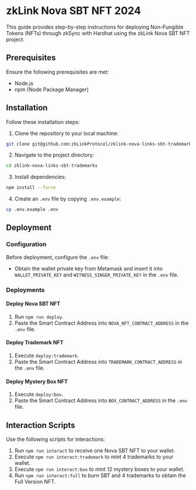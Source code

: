 # zkLink Nova SBT NFT 2024

This guide provides step-by-step instructions for deploying Non-Fungible Tokens (NFTs) through zkSync with Hardhat using the zkLink Nova SBT NFT project.

## Prerequisites

Ensure the following prerequisites are met:

- Node.js
- npm (Node Package Manager)

## Installation

Follow these installation steps:

1. Clone the repository to your local machine:

```bash
git clone git@github.com:zkLinkProtocol/zklink-nova-links-sbt-trademarks.git
```

2. Navigate to the project directory:

```bash
cd zklink-nova-links-sbt-trademarks
```

3. Install dependencies:

```bash
npm install --force
```

4. Create an `.env` file by copying `.env.example`:

```bash
cp .env.example .env
```

## Deployment

### Configuration

Before deployment, configure the `.env` file:

- Obtain the wallet private key from Metamask and insert it into `WALLET_PRIVATE_KEY` and `WITNESS_SINGER_PRIVATE_KEY` in the `.env` file.

### Deployments

#### Deploy Nova SBT NFT

1. Run `npm run deploy`.
2. Paste the Smart Contract Address into `NOVA_NFT_CONTRACT_ADDRESS` in the `.env` file.

#### Deploy Trademark NFT

1. Execute `deploy:trademark`.
2. Paste the Smart Contract Address into `TRADEMARK_CONTRACT_ADDRESS` in the `.env` file.

#### Deploy Mystery Box NFT

1. Execute `deploy:box`.
2. Paste the Smart Contract Address into `BOX_CONTRACT_ADDRESS` in the `.env` file.

## Interaction Scripts

Use the following scripts for interactions:

1. Run `npm run interact` to receive one Nova SBT NFT to your wallet.
2. Execute `npm run interact:trademark` to mint 4 trademarks to your wallet.
3. Execute `npm run interact:box` to mint 12 mystery boxes to your wallet.
4. Run `npm run interact:full` to burn SBT and 4 trademarks to obtain the Full Version NFT.